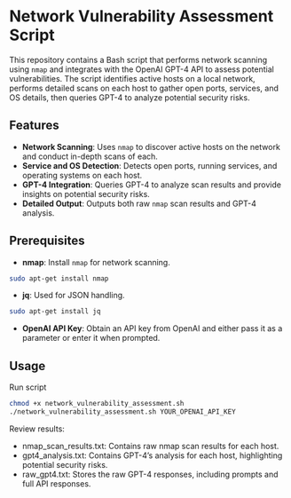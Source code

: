 # Network Vulnerability Assessment Script

This repository contains a Bash script that performs network scanning using `nmap` and integrates with the OpenAI GPT-4 API to assess potential vulnerabilities. The script identifies active hosts on a local network, performs detailed scans on each host to gather open ports, services, and OS details, then queries GPT-4 to analyze potential security risks.

## Features

- **Network Scanning**: Uses `nmap` to discover active hosts on the network and conduct in-depth scans of each.
- **Service and OS Detection**: Detects open ports, running services, and operating systems on each host.
- **GPT-4 Integration**: Queries GPT-4 to analyze scan results and provide insights on potential security risks.
- **Detailed Output**: Outputs both raw `nmap` scan results and GPT-4 analysis.

## Prerequisites

- **nmap**: Install `nmap` for network scanning.
```bash
sudo apt-get install nmap
```
- **jq**: Used for JSON handling.
```bash
sudo apt-get install jq
```
- **OpenAI API Key**: Obtain an API key from OpenAI and either pass it as a parameter or enter it when prompted.

## Usage
Run script
```bash
chmod +x network_vulnerability_assessment.sh
./network_vulnerability_assessment.sh YOUR_OPENAI_API_KEY
```
Review results:
- nmap_scan_results.txt: Contains raw nmap scan results for each host.
- gpt4_analysis.txt: Contains GPT-4’s analysis for each host, highlighting potential security risks.
- raw_gpt4.txt: Stores the raw GPT-4 responses, including prompts and full API responses.

